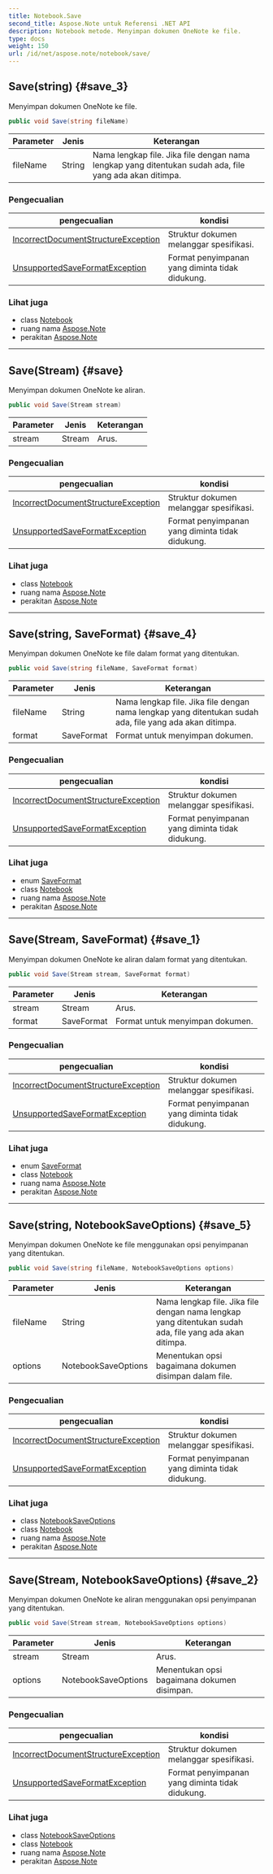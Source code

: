```yaml
---
title: Notebook.Save
second_title: Aspose.Note untuk Referensi .NET API
description: Notebook metode. Menyimpan dokumen OneNote ke file.
type: docs
weight: 150
url: /id/net/aspose.note/notebook/save/
---
```

## Save(string) {#save_3}

Menyimpan dokumen OneNote ke file.

```csharp
public void Save(string fileName)
```

| Parameter | Jenis | Keterangan |
| --- | --- | --- |
| fileName | String | Nama lengkap file. Jika file dengan nama lengkap yang ditentukan sudah ada, file yang ada akan ditimpa. |

### Pengecualian

| pengecualian | kondisi |
| --- | --- |
| [IncorrectDocumentStructureException](../../incorrectdocumentstructureexception/) | Struktur dokumen melanggar spesifikasi. |
| [UnsupportedSaveFormatException](../../unsupportedsaveformatexception/) | Format penyimpanan yang diminta tidak didukung. |

### Lihat juga

* class [Notebook](../)
* ruang nama [Aspose.Note](../../notebook/)
* perakitan [Aspose.Note](../../../)

---

## Save(Stream) {#save}

Menyimpan dokumen OneNote ke aliran.

```csharp
public void Save(Stream stream)
```

| Parameter | Jenis | Keterangan |
| --- | --- | --- |
| stream | Stream | Arus. |

### Pengecualian

| pengecualian | kondisi |
| --- | --- |
| [IncorrectDocumentStructureException](../../incorrectdocumentstructureexception/) | Struktur dokumen melanggar spesifikasi. |
| [UnsupportedSaveFormatException](../../unsupportedsaveformatexception/) | Format penyimpanan yang diminta tidak didukung. |

### Lihat juga

* class [Notebook](../)
* ruang nama [Aspose.Note](../../notebook/)
* perakitan [Aspose.Note](../../../)

---

## Save(string, SaveFormat) {#save_4}

Menyimpan dokumen OneNote ke file dalam format yang ditentukan.

```csharp
public void Save(string fileName, SaveFormat format)
```

| Parameter | Jenis | Keterangan |
| --- | --- | --- |
| fileName | String | Nama lengkap file. Jika file dengan nama lengkap yang ditentukan sudah ada, file yang ada akan ditimpa. |
| format | SaveFormat | Format untuk menyimpan dokumen. |

### Pengecualian

| pengecualian | kondisi |
| --- | --- |
| [IncorrectDocumentStructureException](../../incorrectdocumentstructureexception/) | Struktur dokumen melanggar spesifikasi. |
| [UnsupportedSaveFormatException](../../unsupportedsaveformatexception/) | Format penyimpanan yang diminta tidak didukung. |

### Lihat juga

* enum [SaveFormat](../../saveformat/)
* class [Notebook](../)
* ruang nama [Aspose.Note](../../notebook/)
* perakitan [Aspose.Note](../../../)

---

## Save(Stream, SaveFormat) {#save_1}

Menyimpan dokumen OneNote ke aliran dalam format yang ditentukan.

```csharp
public void Save(Stream stream, SaveFormat format)
```

| Parameter | Jenis | Keterangan |
| --- | --- | --- |
| stream | Stream | Arus. |
| format | SaveFormat | Format untuk menyimpan dokumen. |

### Pengecualian

| pengecualian | kondisi |
| --- | --- |
| [IncorrectDocumentStructureException](../../incorrectdocumentstructureexception/) | Struktur dokumen melanggar spesifikasi. |
| [UnsupportedSaveFormatException](../../unsupportedsaveformatexception/) | Format penyimpanan yang diminta tidak didukung. |

### Lihat juga

* enum [SaveFormat](../../saveformat/)
* class [Notebook](../)
* ruang nama [Aspose.Note](../../notebook/)
* perakitan [Aspose.Note](../../../)

---

## Save(string, NotebookSaveOptions) {#save_5}

Menyimpan dokumen OneNote ke file menggunakan opsi penyimpanan yang ditentukan.

```csharp
public void Save(string fileName, NotebookSaveOptions options)
```

| Parameter | Jenis | Keterangan |
| --- | --- | --- |
| fileName | String | Nama lengkap file. Jika file dengan nama lengkap yang ditentukan sudah ada, file yang ada akan ditimpa. |
| options | NotebookSaveOptions | Menentukan opsi bagaimana dokumen disimpan dalam file. |

### Pengecualian

| pengecualian | kondisi |
| --- | --- |
| [IncorrectDocumentStructureException](../../incorrectdocumentstructureexception/) | Struktur dokumen melanggar spesifikasi. |
| [UnsupportedSaveFormatException](../../unsupportedsaveformatexception/) | Format penyimpanan yang diminta tidak didukung. |

### Lihat juga

* class [NotebookSaveOptions](../../../aspose.note.saving/notebooksaveoptions/)
* class [Notebook](../)
* ruang nama [Aspose.Note](../../notebook/)
* perakitan [Aspose.Note](../../../)

---

## Save(Stream, NotebookSaveOptions) {#save_2}

Menyimpan dokumen OneNote ke aliran menggunakan opsi penyimpanan yang ditentukan.

```csharp
public void Save(Stream stream, NotebookSaveOptions options)
```

| Parameter | Jenis | Keterangan |
| --- | --- | --- |
| stream | Stream | Arus. |
| options | NotebookSaveOptions | Menentukan opsi bagaimana dokumen disimpan. |

### Pengecualian

| pengecualian | kondisi |
| --- | --- |
| [IncorrectDocumentStructureException](../../incorrectdocumentstructureexception/) | Struktur dokumen melanggar spesifikasi. |
| [UnsupportedSaveFormatException](../../unsupportedsaveformatexception/) | Format penyimpanan yang diminta tidak didukung. |

### Lihat juga

* class [NotebookSaveOptions](../../../aspose.note.saving/notebooksaveoptions/)
* class [Notebook](../)
* ruang nama [Aspose.Note](../../notebook/)
* perakitan [Aspose.Note](../../../)


